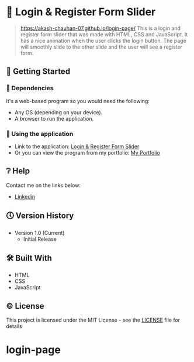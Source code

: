 # 📃 Login & Register Form Slider
> https://akash-chauhan-07.github.io/login-page/
This is a login and register form slider that was made with HTML, CSS and JavaScript. It has a nice animation when the user clicks the login button. The page will smoothly slide to the other slide and the user will see a register form.

## 🔧 Getting Started

### 📍 Dependencies

It's a web-based program so you would need the following:

* Any OS (depending on your device).
* A browser to run the application.

### 📍 Using the application

* Link to the application: [Login & Register Form Slider](https://akash-chauhan-07.github.io/login-page)
* Or you can view the program from my portfolio: [My Portfolio](https://akash-chauhan-07.github.io/portfolio/)

## ❔ Help

Contact me on the links below:
* [Linkedin](https://www.linkedin.com/in/akashchauhan07/)

## 🕔 Version History

* Version 1.0 (Current)
    * Initial Release

## 🛠 Built With

* HTML
* CSS
* JavaScript

## ©️ License

This project is licensed under the MIT License - see the [LICENSE](LICENSE) file for details
# login-page
